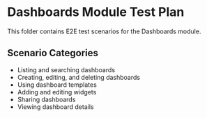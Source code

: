 # Dashboards Module Test Plan

This folder contains E2E test scenarios for the Dashboards module.

## Scenario Categories

- Listing and searching dashboards
- Creating, editing, and deleting dashboards
- Using dashboard templates
- Adding and editing widgets
- Sharing dashboards
- Viewing dashboard details
